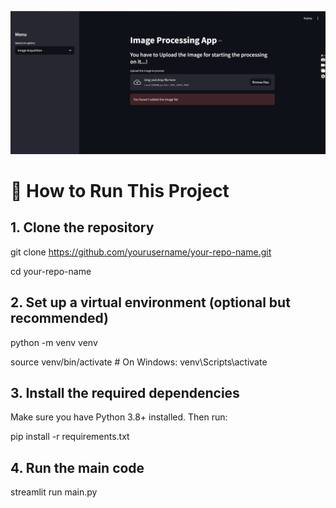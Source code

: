 ![App screenshot](Image_processing_app.png)

# 🚀 How to Run This Project

## 1. Clone the repository

git clone https://github.com/yourusername/your-repo-name.git

cd your-repo-name

## 2. Set up a virtual environment (optional but recommended)

python -m venv venv

source venv/bin/activate  # On Windows: venv\Scripts\activate

## 3. Install the required dependencies

Make sure you have Python 3.8+ installed. Then run:

pip install -r requirements.txt

## 4. Run the main code

streamlit run main.py
